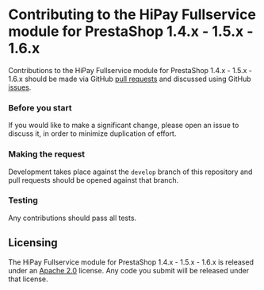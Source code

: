 # Contributing to the HiPay Fullservice module for PrestaShop 1.4.x - 1.5.x - 1.6.x

Contributions to the HiPay Fullservice module for PrestaShop 1.4.x - 1.5.x - 1.6.x should be made via GitHub [pull
requests][pull-requests] and discussed using
GitHub [issues][issues].

### Before you start

If you would like to make a significant change, please open
an issue to discuss it, in order to minimize duplication of effort.

### Making the request

Development takes place against the `develop` branch of this repository and pull
requests should be opened against that branch.

### Testing

Any contributions should pass all tests.

## Licensing

The HiPay Fullservice module for PrestaShop 1.4.x - 1.5.x - 1.6.x is released under an [Apache
2.0][project-license] license. Any code you submit will be
released under that license.

[project-license]: LICENSE.md

[pull-requests]: https://github.com/hipay/hipay-fullservice-sdk-prestashop/pulls
[issues]: https://github.com/hipay/hipay-fullservice-sdk-prestashop/issues